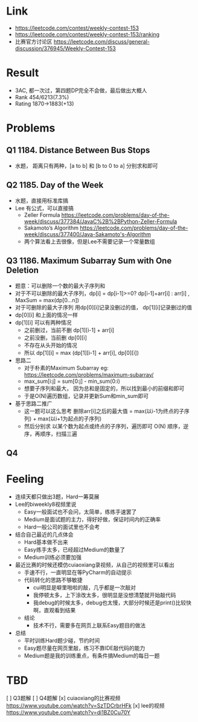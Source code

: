 # Link
- https://leetcode.com/contest/weekly-contest-153
- https://leetcode.com/contest/weekly-contest-153/ranking
- 比赛官方讨论区 https://leetcode.com/discuss/general-discussion/376945/Weekly-Contest-153

# Result
- 3AC, 都一次过，第四题DP完全不会做，最后做出大概人
- Rank 454/6213(7.3%)
- Rating 1870->1883(+13)

# Problems
## Q1 1184. Distance Between Bus Stops
- 水题， 距离只有两种，[a to b] 和 [b to 0 to a] 分别求和即可

## Q2 1185. Day of the Week
- 水题，直接用标准库搞
- Lee 有公式，可以直接搞
    - Zeller Formula https://leetcode.com/problems/day-of-the-week/discuss/377384/JavaC%2B%2BPython-Zeller-Formula
    - Sakamoto’s Algorithm https://leetcode.com/problems/day-of-the-week/discuss/377400/Java-Sakamoto's-Algorithm
    - 两个算法看上去很像，但是Lee不需要记录一个常量数组

## Q3 1186. Maximum Subarray Sum with One Deletion
- 题意：可以删除一个数的最大子序列和
- 对于不可以删除的最大子序列，dp[i] = dp[i-1]>=0? dp[i-1]+arr[i] : arr[i] , MaxSum = max(dp[0...n])
- 对于可删除的最大子序列 用dp[0][i]记录没删过的值， dp[1][i]记录删过的值
- dp[0][i] 和上面的情况一样
- dp[1][i] 可以有两种情况
    - 之前删过，当前不删  dp[1][i-1] + arr[i]
    - 之前没删，当前删 dp[0][i]
    - 不存在从头开始的情况
    - 所以 dp[1][i] = max (dp[1][i-1] + arr[i], dp[0][i])
- 思路二
    - 对于朴素的Maximum Subarray eg: https://leetcode.com/problems/maximum-subarray/
    - max_sum[i:j] = sum[0:j] - min_sum(0:i)
    - 想要子序列和最大， 因为总和是固定的，所以找到最小的前缀和即可
    - 于是O(N)遍历数组，记录并更新Sum和min_sum即可
- 基于思路二推广
    - 这一题可以这么思考 删除arr[i]之后的最大值 = max(以i-1为终点的子序列) + max(以i+1为起点的子序列)
    - 然后分别求 以某个数为起点或终点的子序列，遍历即可 O(N) 顺序，逆序，再顺序，扫描三遍

## Q4 

# Feeling
- 连续天都只做出3题，Hard一筹莫展
- Lee的biweekly8视频里说
    - Easy一般面试也不会问，太简单，练练手速罢了
    - Medium是面试题的主力，得好好做，保证时间内的正确率
    - Hard一般公司的面试里也不会考
- 结合自己最近的几点体会
    - Hard基本做不出来
    - Easy练手太多，已经超过Medium的数量了
    - Medium训练必须要加强
- 最近比赛的时候还模仿cuiaoxiang录视频，从自己的视频里可以看出
    - 手速不行，一直明显在等PyCharm的自动提示
    - 代码转化的思路不够敏捷
        - cui明显是噼里啪啦的敲，几乎都是一次敲对
        - 我停顿太多，上下涂改太多，很明显是没想清楚就开始敲代码
        - 我debug的时候太多，debug也太慢，大部分时候还是print()比较快啊，直观看到结果
    - 结论
        - 技术不行，需要多在网页上联系Easy题目的做法
- 总结
    - 平时训练Hard题少碰，节约时间
    - Easy题尽量在网页里敲，练习不靠IDE敲代码的能力
    - Medium题是我的训练重点，有条件搞Medium的每日一题

# TBD
[ ] Q3题解
[ ] Q4题解
[x] cuiaoxiang的比赛视频 https://www.youtube.com/watch?v=SzTDCrbrHFk
[x] lee的视频 https://www.youtube.com/watch?v=di1BZ0Cu70Y